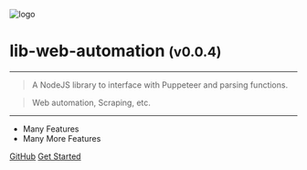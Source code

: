 <!-- _coverpage.md -->

![logo](media/lib-web-automation-banner-large.png)

# lib-web-automation <small>(v0.0.4)</small>

<hr>

> A NodeJS library to interface with Puppeteer and parsing functions.

> Web automation, Scraping, etc.

<hr>

- Many Features
- Many More Features

[GitHub](https://github.com/liquicode/lib-web-automation)
[Get Started](external/readme.md)


<!-- background image -->
<!-- ![]() -->

<!-- background color -->
<!-- ![color](#cceeff) -->
<!-- ![color](#2980B9) -->
